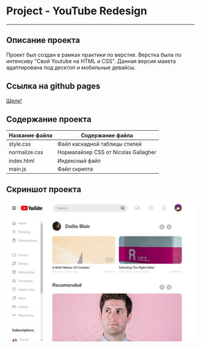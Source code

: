 # Project - YouTube Redesign
***
## Описание проекта
Проект был создан в рамках практики по верстке. Верстка была по интенсиву "Свой Youtube на HTML и CSS". Данная версия макета адаптирована под десктоп и мобильные девайсы.
## Ссылка на github pages
[Щелк!](https://walkingfrozenfish.github.io/YouTubeRedesign/)

## Содержание проекта
Название файла  | Содержание файла
----------------|----------------------
style.css       | Файл каскадной таблицы стилей
normalize.css   | Нормалайзер CSS от Nicolas Gallagher
index.html      | Индексный файл
main.js         | Файл скрипта

## Скриншот проекта
![Скриншот](https://github.com/WalkingFrozenFish/YouTubeRedesign/blob/main/img/cover/img.jpg)
